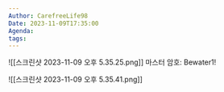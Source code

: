 ```yaml
---
Author: CarefreeLife98
Date: 2023-11-09T17:35:00
Agenda: 
tags:
---
```

![[스크린샷 2023-11-09 오후 5.35.25.png]]
마스터 암호: Bewater1!

![[스크린샷 2023-11-09 오후 5.35.41.png]]